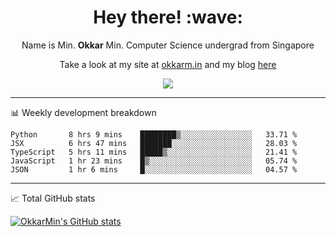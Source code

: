 <h1 align="center"> Hey there! :wave:</h1>

<p align="center">Name is Min. <strong>Okkar</strong> Min. Computer Science undergrad from Singapore</p>

<p align="center">Take a look at my site at <a href="https://okkarm.in" target="_blank">okkarm.in</a> and my blog <a href="https://okkarm.in/blog" target="_blank">here</a></p>

<p align="center">
  <a href="https://okkarm.in/linkedin" target='_blank'>
    <img src="https://img.shields.io/badge/linkedin-%230077B5.svg?&style=for-the-badge&logo=linkedin&logoColor=white" />
  </a>
 </p>

---

📊 Weekly development breakdown

<!--START_SECTION:waka-->
```text
Python       8 hrs 9 mins    ████████▒░░░░░░░░░░░░░░░░   33.71 % 
JSX          6 hrs 47 mins   ███████░░░░░░░░░░░░░░░░░░   28.03 % 
TypeScript   5 hrs 11 mins   █████▒░░░░░░░░░░░░░░░░░░░   21.41 % 
JavaScript   1 hr 23 mins    █▒░░░░░░░░░░░░░░░░░░░░░░░   05.74 % 
JSON         1 hr 6 mins     █░░░░░░░░░░░░░░░░░░░░░░░░   04.57 % 
```
<!--END_SECTION:waka-->

---

📈 Total GitHub stats

<p>
  <a href="https://github.com/OkkarMin"><img src="https://github-readme-stats.vercel.app/api?username=OkkarMin&hide_border=true&show_icons=true&theme=graywhite" alt="OkkarMin's GitHub stats"></a>
</p>

